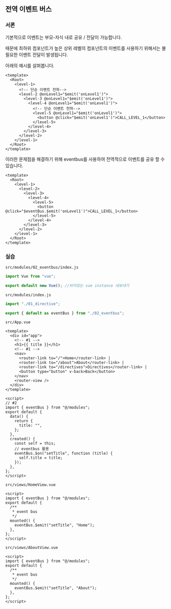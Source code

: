 ## 전역 이벤트 버스

### 서론

기본적으로 이벤트는 부모-자식 내로 공유 / 전달이 가능합니다.

때문에 최하위 컴포넌트가 높은 상위 레벨의 컴포넌트의 이벤트를 사용하기 위해서는 불필요한 이벤트 전달이 발생됩니다.

아래의 예시를 살펴봅니다.

```vue
<template>
  <Root>
    <level-1>
      <!-- 단순 이벤트 전파-->
      <level-2 @onLevel1="$emit('onLevel1')">
        <level-3 @onLevel1="$emit('onLevel1')">
          <level-4 @onLevel1="$emit('onLevel1')">
            <!-- 단순 이벤트 전파-->
            <level-5 @onLevel1="$emit('onLevel1')">
              <button @click="$emit('onLevel1')">CALL_LEVEL_1</button>
            </level-5>
          </level-4>
        </level-3>
      </level-2>
    </level-1>
  </Root>
</template>
```

이러한 문제점을 해결하기 위해 eventbus를 사용하여 전역적으로 이벤트를 공유 할 수 있습니다.

```vue
<template>
  <Root>
    <level-1>
      <level-2>
        <level-3>
          <level-4>
            <level-5>
              <button @click="$eventBus.$emit('onLevel1')">CALL_LEVEL_1</button>
            </level-5>
          </level-4>
        </level-3>
      </level-2>
    </level-1>
  </Root>
</template>
```

### 실습

`src/modules/02_eventbus/index.js`

```js
import Vue from "vue";

export default new Vue(); //비어있는 vue instance 내보내기
```

`src/modules/index.js`

```js
import "./01_directive";

export { default as eventBus } from "./02_eventbus";
```

`src/App.vue`

```vue
<template>
  <div id="app">
    <!-- #1 -->
    <h1>{{ title }}</h1>
    <!-- #1 -->
    <nav>
      <router-link to="/">Home</router-link> |
      <router-link to="/about">About</router-link> |
      <router-link to="/directives">Directives</router-link> |
      <button type="button" v-back>Back</button>
    </nav>
    <router-view />
  </div>
</template>

<script>
// #2
import { eventBus } from "@/modules";
export default {
  data() {
    return {
      title: "",
    };
  },
  created() {
    const self = this;
    // eventbus 활용
    eventBus.$on("setTitle", function (title) {
      self.title = title;
    });
  },
};
</script>
```

`src/views/HomeView.vue`

```vue
<script>
import { eventBus } from "@/modules";
export default {
  /**
   * event bus
   */
  mounted() {
    eventBus.$emit("setTitle", "Home");
  },
};
</script>
```

`src/views/AboutView.vue`

```vue
<script>
import { eventBus } from "@/modules";
export default {
  /**
   * event bus
   */
  mounted() {
    eventBus.$emit("setTitle", "About");
  },
};
</script>
```

